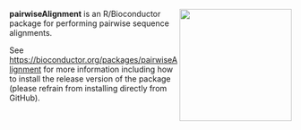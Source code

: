 [<img src="https://www.bioconductor.org/images/logo/jpg/bioconductor_logo_rgb.jpg" width="200" align="right"/>](https://bioconductor.org/)

**pairwiseAlignment** is an R/Bioconductor package for performing pairwise sequence alignments.

See https://bioconductor.org/packages/pairwiseAlignment for more information including how to install the release version of the package (please refrain from installing directly from GitHub).

